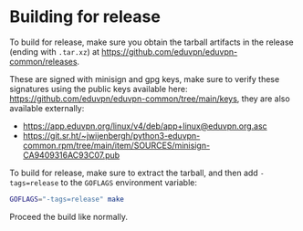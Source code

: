 # Building for release

To build for release, make sure you obtain the tarball artifacts in the release (ending with `.tar.xz`) at <https://github.com/eduvpn/eduvpn-common/releases>.

These are signed with minisign and gpg keys, make sure to verify these signatures using the public keys available here: <https://github.com/eduvpn/eduvpn-common/tree/main/keys>, they are also available externally:
- <https://app.eduvpn.org/linux/v4/deb/app+linux@eduvpn.org.asc>
- <https://git.sr.ht/~jwijenbergh/python3-eduvpn-common.rpm/tree/main/item/SOURCES/minisign-CA9409316AC93C07.pub>

To build for release, make sure to extract the tarball, and then add `-tags=release` to the `GOFLAGS` environment variable:

```bash
GOFLAGS="-tags=release" make
```

Proceed the build like normally.
